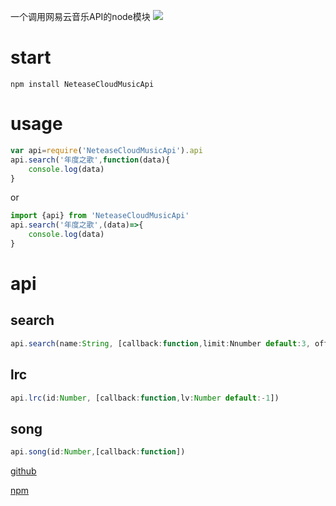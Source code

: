 一个调用网易云音乐API的node模块
![](http://binaryify.github.io/images/api.jpg)
# start
```
npm install NeteaseCloudMusicApi
```
# usage

```js
var api=require('NeteaseCloudMusicApi').api
api.search('年度之歌',function(data){
    console.log(data)
}
```
or
```js
import {api} from 'NeteaseCloudMusicApi'
api.search('年度之歌',(data)=>{
    console.log(data)
}
```

# api
## search
 ```js
api.search(name:String, [callback:function,limit:Nnumber default:3, offset:Number default:0])
 ```

## lrc
 ```js
api.lrc(id:Number, [callback:function,lv:Number default:-1])
 ```

## song
 ```js
api.song(id:Number,[callback:function])
 ```

[github](https://github.com/Binaryify/NeteaseCloudMusicApi)

[npm](https://www.npmjs.com/package/NeteaseCloudMusicApi)